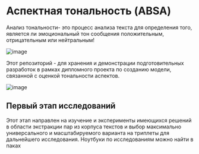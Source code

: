 # Аспектная тональность (ABSA)

Анализ тональности- это процесс анализа текста для определения того, является ли эмоциональный тон сообщения положительным, отрицательным или нейтральным!

![image](https://github.com/shakhovak/VKR/assets/89096305/65c8ae9d-b381-407d-b822-d95d3c44b9ed)

Этот репозиторий - для хранения и демонстрации подготовительных разработок в рамках дипломного проекта по созданию модели, связанной с оценкой тональности аспектов.

![image](https://github.com/shakhovak/VKR/assets/89096305/09ea15da-ea20-4c6a-9512-36c9b9f9b5ee)


## Первый этап исследований
Этот этап направлен на изучение и эксперименты имеющихся решений в области экстракции пар из корпуса текстов и выбор максимально универсального и масштабируемого варианта на триплеты для дальнейшего исследования. Ноутбуки по исследованиям можно найти в паках

